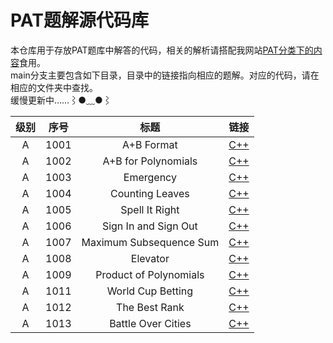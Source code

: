 # PAT题解源代码库
本仓库用于存放PAT题库中解答的代码，相关的解析请搭配我网站[PAT分类下的内容](https://www.grobsr.com/topics/pat-analysis/)食用。  
main分支主要包含如下目录，目录中的链接指向相应的题解。对应的代码，请在相应的文件夹中查找。  
缓慢更新中……⌇●﹏●⌇

| 级别 | 序号 |    标题    |                      链接                      |
| :--: | :--: | :--------: | :--------------------------------------------: |
|  A   | 1001 | A+B Format | [C++](https://www.grobsr.com/some-pat-a1001/) |
|  A   | 1002 | A+B for Polynomials | [C++](https://www.grobsr.com/some-pat-a1002/) |
|  A   | 1003 | Emergency | [C++](https://www.grobsr.com/some-pat-a1003/) |
|  A   | 1004 | Counting Leaves | [C++](https://www.grobsr.com/some-pat-a1004/) |
|  A   | 1005 | Spell It Right | [C++](https://www.grobsr.com/some-pat-a1005/) |
|  A   | 1006 | Sign In and Sign Out | [C++](https://www.grobsr.com/some-pat-a1006/) |
|  A   | 1007 | Maximum Subsequence Sum | [C++](https://www.grobsr.com/some-pat-a1007/) |
|  A   | 1008 | Elevator | [C++](https://www.grobsr.com/some-pat-a1008/) |
|  A   | 1009 | Product of Polynomials | [C++](https://www.grobsr.com/some-pat-a1009/) 
|  A   | 1011 | World Cup Betting | [C++](https://www.grobsr.com/some-pat-a1011/) 
|  A   | 1012 | The Best Rank | [C++](https://www.grobsr.com/some-pat-a1012/) 
|  A   | 1013 | Battle Over Cities | [C++](https://www.grobsr.com/some-pat-a1013/) 
